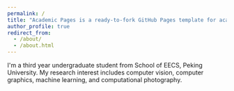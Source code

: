 ```yaml
---
permalink: /
title: "Academic Pages is a ready-to-fork GitHub Pages template for academic personal websites"
author_profile: true
redirect_from: 
  - /about/
  - /about.html
---
```


I'm a third year undergraduate student from School of EECS, Peking University.
My research interest includes computer vision, computer graphics, machine learning, and computational photography.
